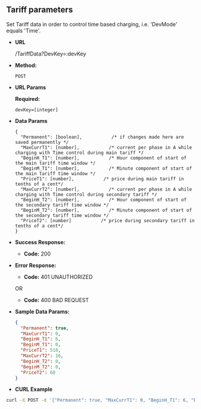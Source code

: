 **Tariff parameters**
----

Set Tariff data in order to control time based charging, i.e. 'DevMode' equals 'Time'.

* **URL**

  /TariffData?DevKey=:devKey

* **Method:**
  
  `POST`
  
*  **URL Params**

   **Required:**
 
   `devKey=[integer]`

* **Data Params** <br />
    
  ```
  {
    "Permanent": [boolean],           /* if changes made here are saved permanently */
    "MaxCurrT1": [number],           /* current per phase in A while charging with Time control during main tariff */
    "BeginH_T1": [number],           /* Hour component of start of the main tariff time window */
    "BeginM_T1": [number],           /* Minute component of start of the main tariff time window */
    "PriceT1": [number],           /* price during main tariff in tenths of a cent*/
    "MaxCurrT2": [number],           /* current per phase in A while charging with Time control during secondary tariff */
    "BeginH_T2": [number],           /* Hour component of start of the secondary tariff time window */
    "BeginM_T2": [number],           /* Minute component of start of the secondary tariff time window */
    "PriceT2": [number]           /* price during secondary tariff in tenths of a cent*/
  }
  ```

* **Success Response:**
  
  * **Code:** 200
 
* **Error Response:**

  * **Code:** 401 UNAUTHORIZED

  OR

  * **Code:** 400 BAD REQUEST

* **Sample Data Params:**

  ```json
  {
    "Permanent": true,
    "MaxCurrT1": 0, 
    "BeginH_T1": 6,
    "BeginM_T1": 0,
    "PriceT1": 510,
    "MaxCurrT2": 16,
    "BeginH_T2": 0,
    "BeginM_T2": 0,
    "PriceT2": 60
  }
  ```

* **CURL Example**
```bash
curl -X POST -d '{"Permanent": true, "MaxCurrT1": 0, "BeginH_T1": 6, "BeginM_T1": 0, "PriceT1": 510, "MaxCurrT2": 16, "BeginH_T2": 0, "BeginM_T2": 0, "PriceT2": 60 }' -H 'Content-Type: application/json' -v 'http://[amtron]:25000/MHCP/1.0/TariffData?DevKey=[devkey]'
```


